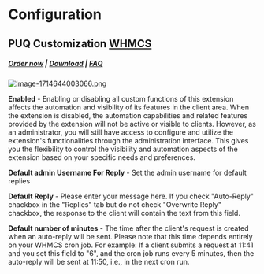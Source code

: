 # Configuration

## PUQ Customization **[WHMCS](https://puqcloud.com/link.php?id=77)**

#####  [Order now](https://puqcloud.com/whmcs-addon-puq-customization.php) | [Download](https://download.puqcloud.com/WHMCS/addons/PUQ-Customization/) | [FAQ](https://faq.puqcloud.com/)

[![image-1714644003066.png](https://doc.puq.info/uploads/images/gallery/2024-05/scaled-1680-/image-1714644003066.png)](https://doc.puq.info/uploads/images/gallery/2024-05/image-1714644003066.png)

**Enabled** - Enabling or disabling all custom functions of this extension affects the automation and visibility of its features in the client area. When the extension is disabled, the automation capabilities and related features provided by the extension will not be active or visible to clients. However, as an administrator, you will still have access to configure and utilize the extension's functionalities through the administration interface. This gives you the flexibility to control the visibility and automation aspects of the extension based on your specific needs and preferences.

**Default admin Username For Reply** - Set the admin username for default replies

**Default Reply** - Please enter your message here. If you check "Auto-Reply" chackbox in the "Replies" tab but do not check "Overwrite Reply" chackbox, the response to the client will contain the text from this field.

**Default number of minutes** - The time after the client's request is created when an auto-reply will be sent. Please note that this time depends entirely on your WHMCS cron job. For example: If a client submits a request at 11:41 and you set this field to "6", and the cron job runs every 5 minutes, then the auto-reply will be sent at 11:50, i.e., in the next cron run.
